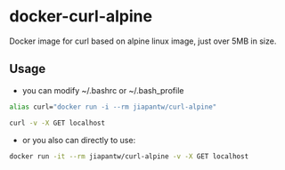 # docker-curl-alpine

Docker image for curl based on alpine linux image, just over 5MB in size.

## Usage
- you can modify ~/.bashrc or ~/.bash_profile

```sh
alias curl="docker run -i --rm jiapantw/curl-alpine"

curl -v -X GET localhost
```

- or you also can directly to use:

```sh
docker run -it --rm jiapantw/curl-alpine -v -X GET localhost
```
